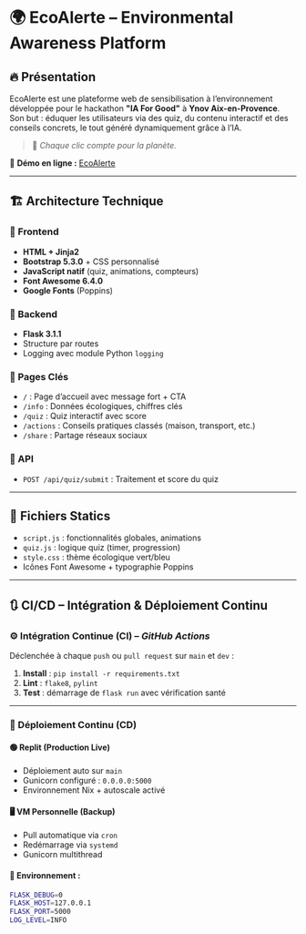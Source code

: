 # 🌍 EcoAlerte – Environmental Awareness Platform

## 🔥 Présentation

EcoAlerte est une plateforme web de sensibilisation à l’environnement développée pour le hackathon **"IA For Good"** à **Ynov Aix-en-Provence**.
Son but : éduquer les utilisateurs via des quiz, du contenu interactif et des conseils concrets, le tout généré dynamiquement grâce à l’IA.

> 🌱 *Chaque clic compte pour la planète.*

🔗 **Démo en ligne :** [EcoAlerte](https://eco-web-helper-carcazown.replit.app/)

---

## 🏗️ Architecture Technique

### 🎨 Frontend
- **HTML + Jinja2**
- **Bootstrap 5.3.0** + CSS personnalisé
- **JavaScript natif** (quiz, animations, compteurs)
- **Font Awesome 6.4.0**
- **Google Fonts** (Poppins)

### 🔧 Backend
- **Flask 3.1.1**
- Structure par routes
- Logging avec module Python `logging`

### 📄 Pages Clés
- `/` : Page d’accueil avec message fort + CTA
- `/info` : Données écologiques, chiffres clés
- `/quiz` : Quiz interactif avec score
- `/actions` : Conseils pratiques classés (maison, transport, etc.)
- `/share` : Partage réseaux sociaux

### 🔌 API
- `POST /api/quiz/submit` : Traitement et score du quiz

---

## 📂 Fichiers Statics

- `script.js` : fonctionnalités globales, animations
- `quiz.js` : logique quiz (timer, progression)
- `style.css` : thème écologique vert/bleu
- Icônes Font Awesome + typographie Poppins

---

## 🔃 CI/CD – Intégration & Déploiement Continu

### ⚙️ Intégration Continue (CI) – *GitHub Actions*

Déclenchée à chaque `push` ou `pull request` sur `main` et `dev` :
1. **Install** : `pip install -r requirements.txt`
2. **Lint** : `flake8`, `pylint`
3. **Test** : démarrage de `flask run` avec vérification santé

---

### 🚀 Déploiement Continu (CD)

#### 🟢 Replit (Production Live)
- Déploiement auto sur `main`
- Gunicorn configuré : `0.0.0.0:5000`
- Environnement Nix + autoscale activé

#### 🖥️ VM Personnelle (Backup)
- Pull automatique via `cron`
- Redémarrage via `systemd`
- Gunicorn multithread

#### 🧪 Environnement :
```bash
FLASK_DEBUG=0
FLASK_HOST=127.0.0.1
FLASK_PORT=5000
LOG_LEVEL=INFO
```
